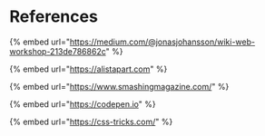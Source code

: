 # References

{% embed url="https://medium.com/@jonasjohansson/wiki-web-workshop-213de786862c" %}

{% embed url="https://alistapart.com" %}

{% embed url="https://www.smashingmagazine.com/" %}

{% embed url="https://codepen.io" %}

{% embed url="https://css-tricks.com/" %}




